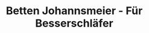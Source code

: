 ---
title: "Betten Johannsmeier - Für Besserschläfer"
url: /loehne/betten-johannsmeier-fuer-besserschlaefer/
shop: Betten
---